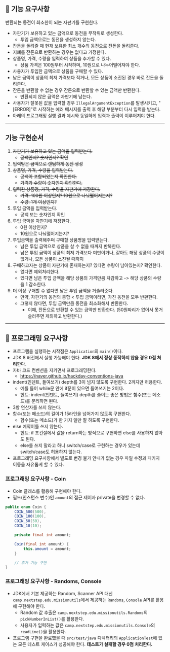 ## 🚀 기능 요구사항

반환되는 동전이 최소한이 되는 자판기를 구현한다.

- 자판기가 보유하고 있는 금액으로 동전을 무작위로 생성한다.
    - 투입 금액으로는 동전을 생성하지 않는다.
- 잔돈을 돌려줄 때 현재 보유한 최소 개수의 동전으로 잔돈을 돌려준다.
- 지폐를 잔돈으로 반환하는 경우는 없다고 가정한다.
- 상품명, 가격, 수량을 입력하여 상품을 추가할 수 있다.
    - 상품 가격은 100원부터 시작하며, 10원으로 나누어떨어져야 한다.
- 사용자가 투입한 금액으로 상품을 구매할 수 있다.
- 남은 금액이 상품의 최저 가격보다 적거나, 모든 상품이 소진된 경우 바로 잔돈을 돌려준다.
- 잔돈을 반환할 수 없는 경우 잔돈으로 반환할 수 있는 금액만 반환한다.
    - 반환되지 않은 금액은 자판기에 남는다.
- 사용자가 잘못된 값을 입력할 경우 `IllegalArgumentException`를 발생시키고, "[ERROR]"로 시작하는 에러 메시지를 출력 후 해당 부분부터 다시 입력을 받는다.
- 아래의 프로그래밍 실행 결과 예시와 동일하게 입력과 출력이 이루어져야 한다.

---

## 기능 구현순서
1. ~~자판기가 보유하고 있는 금액을 입력받는다.~~
   - ~~공백인지? 숫자인지? 확인~~
2. ~~입력받은 금액으로 랜덤하게 동전 생성~~
3. ~~상품명, 가격, 수량을 입력받는다.~~
   - ~~공백이 포함되었는지 확인한다.~~
   - ~~가격과 수량이 숫자인지 확인한다.~~
4. ~~입력한 상품명, 가격, 수량을 자판기에 저장한다.~~
   - ~~가격: 100원 이상인지? 10원으로 나눠떨어지는지?~~
   - ~~수량: 1개 이상인지?~~
5. 투입 금액을 입력받는다.
   - 공백 또는 숫자인지 확인
6. 투입 금액을 자판기에 저장한다.
   - 0원 이상인지?
   - 10원으로 나눠떨어지는지?
6. 투입금액을 출력해주며 구매할 상품명을 입력받는다.
   - 남은 투입 금액으로 상품을 살 수 없을 때까지 반복한다.
   - 남은 투입 금액이 상품의 최저 가격보다 미만이거나, 같아도 해당 상품의 수량이 없거나, 모든 상품이 소진될 때까지
7. 구매하고자는 상품이 자판기에 존재하는지? 있다면 수량이 남아있는지? 확인한다.
   - 없다면 예외처리한다.
   - 있다면 남은 투입 금액을 해당 상품의 가격만큼 차감하고 -> 해당 상품의 수량을 1 감소한다.
8. 더 이상 구매할 수 없다면 남은 투입 금액을 거슬러준다.
   - 만약, 자판기의 동전의 총합 < 투입 금액이라면, 가진 동전을 모두 반환한다.
   - 그렇지 않다면, 투입 금액만큼 동전을 최소화해서 반환한다.
     - 이때, 잔돈으로 반환할 수 있는 금액만 반환한다. (50원짜리가 없어서 못거슬러주면 제외하고 반환한다.)
---

## 🎱 프로그래밍 요구사항

- 프로그램을 실행하는 시작점은 `Application`의 `main()`이다.
- JDK 8 버전에서 실행 가능해야 한다. **JDK 8에서 정상 동작하지 않을 경우 0점 처리**한다.
- 자바 코드 컨벤션을 지키면서 프로그래밍한다.
    - https://naver.github.io/hackday-conventions-java
- indent(인덴트, 들여쓰기) depth를 3이 넘지 않도록 구현한다. 2까지만 허용한다.
    - 예를 들어 while문 안에 if문이 있으면 들여쓰기는 2이다.
    - 힌트: indent(인덴트, 들여쓰기) depth를 줄이는 좋은 방법은 함수(또는 메소드)를 분리하면 된다.
- 3항 연산자를 쓰지 않는다.
- 함수(또는 메소드)의 길이가 15라인을 넘어가지 않도록 구현한다.
    - 함수(또는 메소드)가 한 가지 일만 잘 하도록 구현한다.
- else 예약어를 쓰지 않는다.
    - 힌트: if 조건절에서 값을 return하는 방식으로 구현하면 else를 사용하지 않아도 된다.
    - else를 쓰지 말라고 하니 switch/case로 구현하는 경우가 있는데 switch/case도 허용하지 않는다.
- 프로그래밍 요구사항에서 별도로 변경 불가 안내가 없는 경우 파일 수정과 패키지 이동을 자유롭게 할 수 있다.

### 프로그래밍 요구사항 - Coin

- Coin 클래스를 활용해 구현해야 한다.
- 필드(인스턴스 변수)인 `amount`의 접근 제어자 private을 변경할 수 없다.

```java
public enum Coin {
    COIN_500(500),
    COIN_100(100),
    COIN_50(50),
    COIN_10(10);

    private final int amount;

    Coin(final int amount) {
        this.amount = amount;
    }

    // 추가 기능 구현
}
```

### 프로그래밍 요구사항 - Randoms, Console

- JDK에서 기본 제공하는 Random, Scanner API 대신 `camp.nextstep.edu.missionutils`에서 제공하는 `Randoms`, `Console` API를 활용해 구현해야 한다.
    - Random 값 추출은 `camp.nextstep.edu.missionutils.Randoms`의 `pickNumberInList()`를 활용한다.
    - 사용자가 입력하는 값은 `camp.nextstep.edu.missionutils.Console`의 `readLine()`을 활용한다.
- 프로그램 구현을 완료했을 때 `src/test/java` 디렉터리의 `ApplicationTest`에 있는 모든 테스트 케이스가 성공해야 한다. **테스트가 실패할 경우 0점 처리한다.**